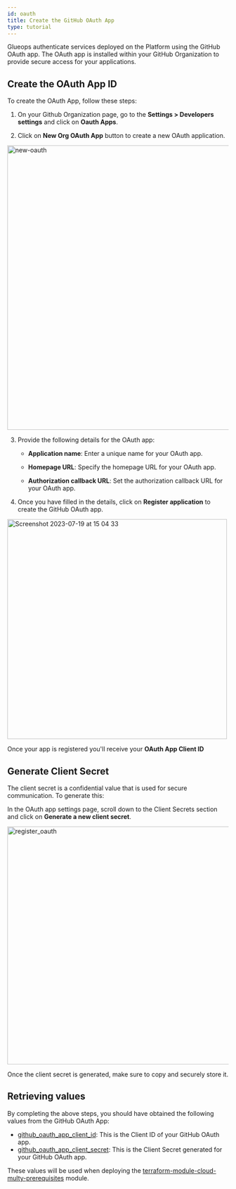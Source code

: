 ```yaml
---
id: oauth
title: Create the GitHub OAuth App
type: tutorial
---
```


Glueops authenticate services deployed on the Platform using the GitHub OAuth app. The OAuth app is installed within your GitHub Organization to provide secure access for your applications.

## Create the OAuth App ID

To create the OAuth App, follow these steps:

1. On your Github Organization page, go to the **Settings > Developers settings** and click on **Oauth Apps**.

2. Click on **New Org OAuth App** button to create a new OAuth application.

<img width="647" alt="new-oauth" src="https://github.com/GlueOps/glueops-dev/assets/39309699/3e18c227-61ef-48f7-a592-08818e3407f3"/>

3. Provide the following details for the OAuth app:

   - **Application name**: Enter a unique name for your OAuth app.
   
   - **Homepage URL**: Specify the homepage URL for your OAuth app.

   - **Authorization callback URL**: Set the authorization callback URL for your OAuth app.

4. Once you have filled in the details, click on **Register application** to create the GitHub OAuth app.

<img width="500" alt="Screenshot 2023-07-19 at 15 04 33" src="https://github.com/GlueOps/glueops-dev/assets/39309699/a1053a22-7271-450a-8387-d1dc906cfc3f"/>

Once your app is registered you'll receive your **OAuth App Client ID**

## Generate Client Secret

The client secret is a confidential value that is used for secure communication. To generate this:

In the OAuth app settings page, scroll down to the Client Secrets section and click on **Generate a new client secret**.

<img width="541" alt="register_oauth" src="https://github.com/GlueOps/glueops-dev/assets/39309699/7dde0f95-7f28-4259-8d61-a4f77c693730"/>

Once the client secret is generated, make sure to copy and securely store it.

## Retrieving values

By completing the above steps, you should have obtained the following values from the GitHub OAuth App:

- [github_oauth_app_client_id](#create-the-oauth-app-id): This is the Client ID of your GitHub OAuth app.
- [github_oauth_app_client_secret](#generate-client-secret): This is the Client Secret generated for your GitHub OAuth app.

These values will be used when deploying the [terraform-module-cloud-multy-prerequisites](https://github.com/GlueOps/terraform-module-cloud-multy-prerequisites) module.

